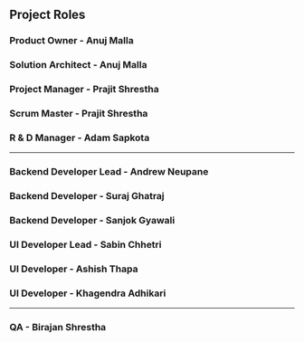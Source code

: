 
## Project Roles

### Product Owner - Anuj Malla
### Solution Architect - Anuj Malla
### Project Manager - Prajit Shrestha
### Scrum Master - Prajit Shrestha
### R & D Manager - Adam Sapkota
---
### Backend Developer Lead - Andrew Neupane
### Backend Developer - Suraj Ghatraj
### Backend Developer - Sanjok Gyawali
### UI Developer Lead - Sabin Chhetri
### UI Developer - Ashish Thapa
### UI Developer - Khagendra Adhikari
---
### QA           - Birajan Shrestha